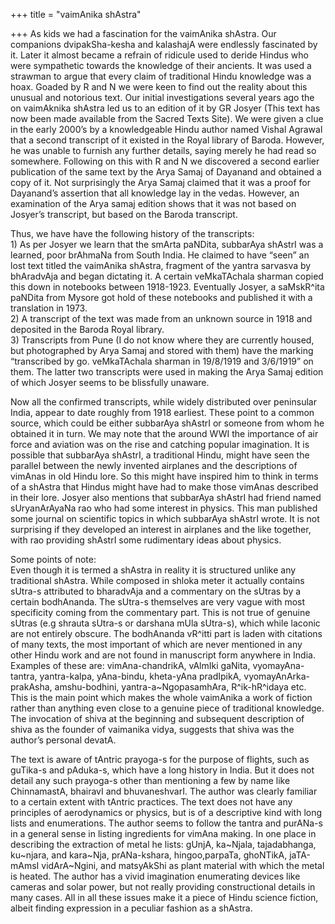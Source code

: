 +++
title = "vaimAnika shAstra"

+++
As kids we had a fascination for the vaimAnika shAstra. Our companions
dvipakSha-kesha and kalashajA were endlessly fascinated by it. Later it
almost became a refrain of ridicule used to deride Hindus who were
sympathetic towards the knowledge of their ancients. It was used a
strawman to argue that every claim of traditional Hindu knowledge was a
hoax. Goaded by R and N we were keen to find out the reality about this
unusual and notorious text. Our initial investigations several years ago
the on vaimAknika shAstra led us to an edition of it by GR Josyer (This
text has now been made available from the Sacred Texts Site). We were
given a clue in the early 2000’s by a knowledgeable Hindu author named
Vishal Agrawal that a second transcript of it existed in the Royal
library of Baroda. However, he was unable to furnish any further
details, saying merely he had read so somewhere. Following on this with
R and N we discovered a second earlier publication of the same text by
the Arya Samaj of Dayanand and obtained a copy of it. Not surprisingly
the Arya Samaj claimed that it was a proof for Dayanand’s assertion that
all knowledge lay in the vedas. However, an examination of the Arya
samaj edition shows that it was not based on Josyer’s transcript, but
based on the Baroda transcript.

Thus, we have have the following history of the transcripts:  
1\) As per Josyer we learn that the smArta paNDita, subbarAya shAstrI
was a learned, poor brAhmaNa from South India. He claimed to have “seen”
an lost text titled the vaimAnika shAstra, fragment of the yantra
sarvasva by bhAradvAja and began dictating it. A certain veMkaTAchala
sharman copied this down in notebooks between 1918-1923. Eventually
Josyer, a saMskR^ita paNDita from Mysore got hold of these notebooks and
published it with a translation in 1973.  
2\) A transcript of the text was made from an unknown source in 1918 and
deposited in the Baroda Royal library.  
3\) Transcripts from Pune (I do not know where they are currently
housed, but photographed by Arya Samaj and stored with them) have the
marking “transcribed by go. veMkaTAchala sharman in 19/8/1919 and
3/6/1919” on them. The latter two transcripts were used in making the
Arya Samaj edition of which Josyer seems to be blissfully unaware.

Now all the confirmed transcripts, while widely distributed over
peninsular India, appear to date roughly from 1918 earliest. These point
to a common source, which could be either subbarAya shAstrI or someone
from whom he obtained it in turn. We may note that the around WWI the
importance of air force and aviation was on the rise and catching
popular imagination. It is possible that subbarAya shAstrI, a
traditional Hindu, might have seen the parallel between the newly
invented airplanes and the descriptions of vimAnas in old Hindu lore. So
this might have inspired him to think in terms of a shAstra that Hindus
might have had to make those vimAnas described in their lore. Josyer
also mentions that subbarAya shAstrI had friend named sUryanArAyaNa rao
who had some interest in physics. This man published some journal on
scientific topics in which subbarAya shAstrI wrote. It is not surprising
if they developed an interest in airplanes and the like together, with
rao providing shAstrI some rudimentary ideas about physics.

Some points of note:  
Even though it is termed a shAstra in reality it is structured unlike
any traditional shAstra. While composed in shloka meter it actually
contains sUtra-s attributed to bharadvAja and a commentary on the sUtras
by a certain bodhAnanda. The sUtra-s themselves are very vague with most
specificity coming from the commentary part. This is not true of genuine
sUtras (e.g shrauta sUtra-s or darshana mUla sUtra-s), which while
laconic are not entirely obscure. The bodhAnanda vR^itti part is laden
with citations of many texts, the most important of which are never
mentioned in any other Hindu work and are not found in manuscript form
anywhere in India. Examples of these are: vimAna-chandrikA, vAlmIki
gaNita, vyomayAna-tantra, yantra-kalpa, yAna-bindu, kheta-yAna
pradIpikA, vyomayAnArka-prakAsha, amshu-bodhini, yantra-a\~NgopasamhAra,
R^ik-hR^idaya etc. This is the main point which makes the whole
vaimAnika a work of fiction rather than anything even close to a genuine
piece of traditional knowledge. The invocation of shiva at the beginning
and subsequent description of shiva as the founder of vaimanika vidya,
suggests that shiva was the author’s personal devatA.

The text is aware of tAntric prayoga-s for the purpose of flights, such
as guTika-s and pAduka-s, which have a long history in India. But it
does not detail any such prayoga-s other than mentioning a few by name
like ChinnamastA, bhairavI and bhuvaneshvarI. The author was clearly
familiar to a certain extent with tAntric practices. The text does not
have any principles of aerodynamics or physics, but is of a descriptive
kind with long lists and enumerations. The author seems to follow the
tantra and purANa-s in a general sense in listing ingredients for vimAna
making. In one place in describing the extraction of metal he lists:
gUnjA, ka\~Njala, tajadabhanga, ku\~njara, and kara\~Nja, prANa-kshara,
hingoo,parpaTa, ghoNTikA, jaTA-mAmsI vidArA\~Ngini, and matsyAkShi as
plant material with which the metal is heated. The author has a vivid
imagination enumerating devices like cameras and solar power, but not
really providing constructional details in many cases. All in all these
issues make it a piece of Hindu science fiction, albeit finding
expression in a peculiar fashion as a shAstra.

